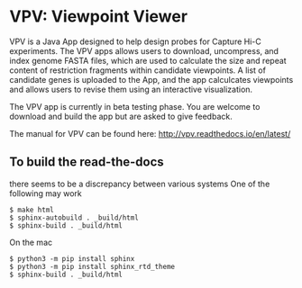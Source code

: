# VPV: Viewpoint Viewer

VPV is a Java App designed to help design probes for Capture Hi-C experiments. 
The VPV apps allows users to download, uncompress, and index genome FASTA files, which are used to calculate the size and repeat content of restriction fragments within candidate viewpoints. A list of candidate genes is uploaded to the App, and the app calculcates viewpoints and allows users to revise them using an interactive visualization.

The VPV app is currently in beta testing phase. You are welcome to download and build the app but are asked to give feedback.

The manual for VPV can be found here: http://vpv.readthedocs.io/en/latest/


## To build the read-the-docs
there seems to be a discrepancy between various systems
One of the following may work
```
$ make html
$ sphinx-autobuild . _build/html
$ sphinx-build . _build/html
```
On the mac
```
$ python3 -m pip install sphinx
$ python3 -m pip install sphinx_rtd_theme
$ sphinx-build . _build/html
```
